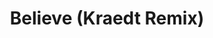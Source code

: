 ---
layout: song
id: 40
title: Believe (Kraedt Remix)
artist: Nitro Fun & Desso feat. Brenton Mattheus
genre: Electro House
image: Believe Remix.jpg
buy-able: false
downloadable: true
yt-id: jlS6EZ1CF8s
itunes:
beatport:
gplay:
amazon:
spotify:
license: 4
---